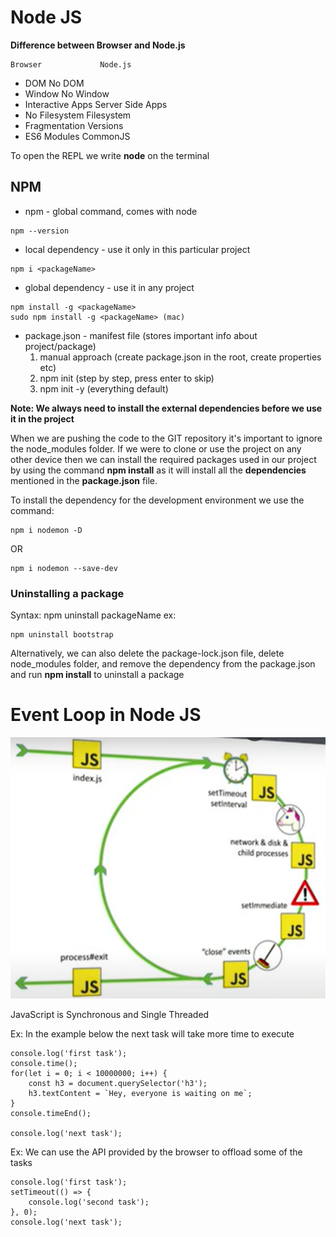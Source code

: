 # Node JS

**Difference between Browser and Node.js**

    Browser				Node.js

- DOM No DOM
- Window No Window
- Interactive Apps Server Side Apps
- No Filesystem Filesystem
- Fragmentation Versions
- ES6 Modules CommonJS

To open the REPL we write **node** on the terminal

## NPM

- npm - global command, comes with node

```
npm --version
```

- local dependency - use it only in this particular project

```
npm i <packageName>
```

- global dependency - use it in any project

```
npm install -g <packageName>
sudo npm install -g <packageName> (mac)
```

- package.json - manifest file (stores important info about project/package)
  1.  manual approach (create package.json in the root, create properties etc)
  2.  npm init (step by step, press enter to skip)
  3.  npm init -y (everything default)

**Note: We always need to install the external dependencies before we use it in the project**

When we are pushing the code to the GIT repository it's important to ignore the node_modules folder. If we were to clone or use the project on any other device then we can install the required packages used in our project by using the command **npm install** as it will install all the **dependencies** mentioned in the **package.json** file.

To install the dependency for the development environment we use the command:

```
npm i nodemon -D
```

OR

```
npm i nodemon --save-dev
```

### Uninstalling a package

Syntax: npm uninstall packageName
ex:

```
npm uninstall bootstrap
```

Alternatively, we can also delete the package-lock.json file, delete node_modules folder, and remove the dependency from the package.json and run **npm install** to uninstall a package

# Event Loop in Node JS

![Event Loop JS](./resources/1.png)

JavaScript is Synchronous and Single Threaded

Ex: In the example below the next task will take more time to execute

```
console.log('first task');
console.time();
for(let i = 0; i < 10000000; i++) {
	const h3 = document.querySelector('h3');
	h3.textContent = `Hey, everyone is waiting on me`;
}
console.timeEnd();

console.log('next task');
```

Ex: We can use the API provided by the browser to offload some of the tasks

```
console.log('first task');
setTimeout(() => {
	console.log('second task');
}, 0);
console.log('next task');
```
